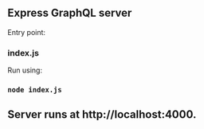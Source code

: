## Express GraphQL server

Entry point: 
### index.js

Run using: 
### `node index.js`

## Server runs at http://localhost:4000.

